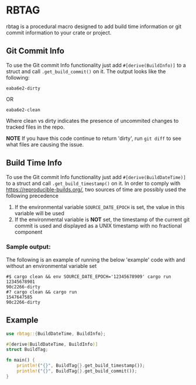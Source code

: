 # RBTAG
rbtag is a procedural macro designed to add build time information or git commit information to your crate or project. 

## Git Commit Info 
To use the Git commit Info functionality just add `#[derive(BuildInfo)]` to a struct and call `.get_build_commit()` on it. The output looks like the following:

```shell
eaba6e2-dirty
```

OR

```shell
eaba6e2-clean
```

Where clean vs dirty indicates the presence of uncommited changes to tracked files in the repo.

**NOTE** If you have this code continue to return 'dirty', run `git diff` to see what files are causing the issue.

## Build Time Info

To use the Git commit Info functionality just add `#[derive(BuildDateTime)]` to a struct and call `.get_build_timestamp()` on it. In order to comply with https://reproducible-builds.org/, two sources of time are possibly used the following precedence

1) If the environmental variable `SOURCE_DATE_EPOCH` is set, the value in this variable will be used
2) If the environmental variable is **NOT** set, the timestamp of the current git commit is used and displayed as a UNIX timestamp with no fractional component

### Sample output:
The following is an example of running the below 'example' code with and without an environmental variable set
```shell
#$ cargo clean && env SOURCE_DATE_EPOCH='12345678909' cargo run
12345678901
90c2266-dirty
#? cargo clean && cargo run
1547647585
90c2266-dirty
```

## Example
```rust
use rbtag::{BuildDateTime, BuildInfo};

#[derive(BuildDateTime, BuildInfo)]
struct BuildTag;

fn main() {
    println!("{}", BuildTag{}.get_build_timestamp());
    println!("{}", BuildTag{}.get_build_commit());
}

```